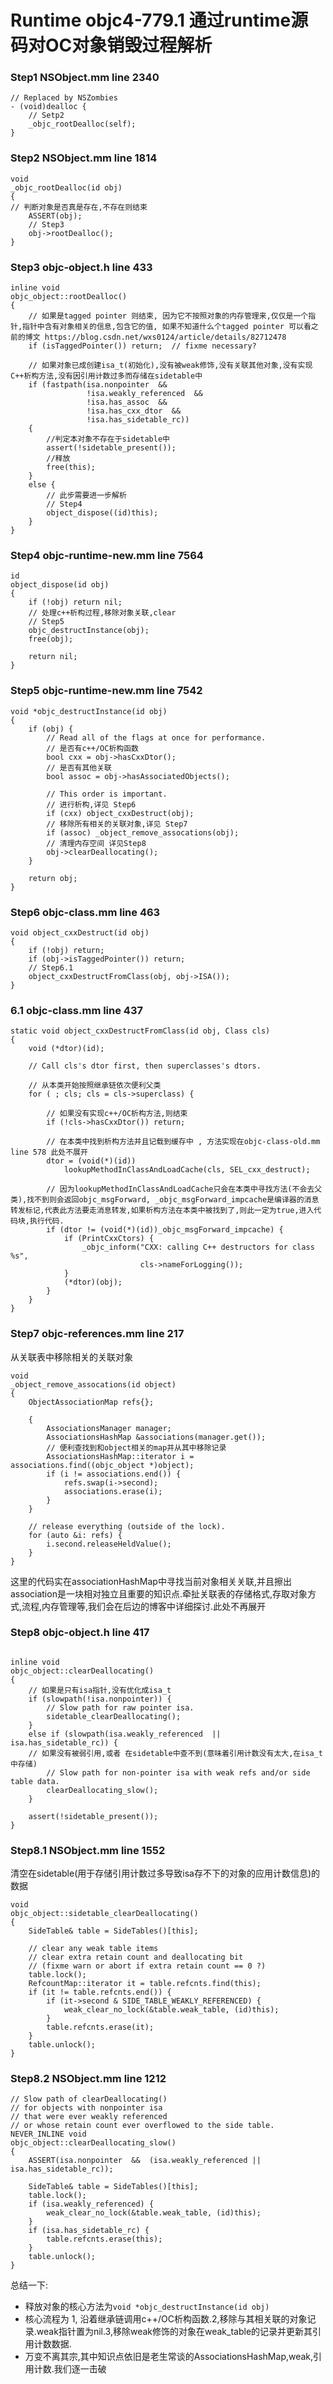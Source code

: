 # Runtime objc4-779.1 通过runtime源码对OC对象销毁过程解析

### Step1 NSObject.mm line 2340
```
// Replaced by NSZombies
- (void)dealloc {
	// Setp2
    _objc_rootDealloc(self);
}
```

### Step2 NSObject.mm line 1814
```
void
_objc_rootDealloc(id obj)
{
// 判断对象是否真是存在,不存在则结束
    ASSERT(obj);
	// Step3
    obj->rootDealloc();
}

```

### Step3 objc-object.h line 433

```
inline void
objc_object::rootDealloc()
{
	// 如果是tagged pointer 则结束, 因为它不按照对象的内存管理来,仅仅是一个指针,指针中含有对象相关的信息,包含它的值, 如果不知道什么个tagged pointer 可以看之前的博文 https://blog.csdn.net/wxs0124/article/details/82712478
    if (isTaggedPointer()) return;  // fixme necessary?

	// 如果对象已成创建isa_t(初始化),没有被weak修饰,没有关联其他对象,没有实现C++析构方法,没有因引用计数过多而存储在sidetable中
    if (fastpath(isa.nonpointer  &&  
                 !isa.weakly_referenced  &&  
                 !isa.has_assoc  &&  
                 !isa.has_cxx_dtor  &&  
                 !isa.has_sidetable_rc))
    {
        //判定本对象不存在于sidetable中
        assert(!sidetable_present());
        //释放
        free(this);
    } 
    else {
    	// 此步需要进一步解析
    	// Step4
        object_dispose((id)this);
    }
}

```

### Step4 objc-runtime-new.mm line 7564

```
id 
object_dispose(id obj)
{
    if (!obj) return nil;
	// 处理c++析构过程,移除对象关联,clear
	// Step5
    objc_destructInstance(obj);    
    free(obj);

    return nil;
}

```

### Step5 objc-runtime-new.mm line 7542
```
void *objc_destructInstance(id obj) 
{
    if (obj) {
        // Read all of the flags at once for performance.
        // 是否有c++/OC析构函数
        bool cxx = obj->hasCxxDtor();
        // 是否有其他关联
        bool assoc = obj->hasAssociatedObjects();

        // This order is important.
        // 进行析构,详见 Step6
        if (cxx) object_cxxDestruct(obj);
        // 移除所有相关的关联对象,详见 Step7
        if (assoc) _object_remove_assocations(obj);
        // 清理内存空间 详见Step8
        obj->clearDeallocating();
    }

    return obj;
}
```

### Step6 objc-class.mm line 463
```
void object_cxxDestruct(id obj)
{
    if (!obj) return;
    if (obj->isTaggedPointer()) return;
    // Step6.1
    object_cxxDestructFromClass(obj, obj->ISA());
}
```

### 6.1 objc-class.mm line 437 
```
static void object_cxxDestructFromClass(id obj, Class cls)
{
    void (*dtor)(id);

    // Call cls's dtor first, then superclasses's dtors.

	// 从本类开始按照继承链依次便利父类
    for ( ; cls; cls = cls->superclass) {
    
    	// 如果没有实现c++/OC析构方法,则结束
        if (!cls->hasCxxDtor()) return; 
        
        // 在本类中找到析构方法并且记载到缓存中 , 方法实现在objc-class-old.mm line 578 此处不展开
        dtor = (void(*)(id))
            lookupMethodInClassAndLoadCache(cls, SEL_cxx_destruct);
        
        // 因为lookupMethodInClassAndLoadCache只会在本类中寻找方法(不会去父类),找不到则会返回objc_msgForward, _objc_msgForward_impcache是编译器的消息转发标记,代表此方法要走消息转发,如果析构方法在本类中被找到了,则此一定为true,进入代码块,执行代码.
        if (dtor != (void(*)(id))_objc_msgForward_impcache) {
            if (PrintCxxCtors) {
                _objc_inform("CXX: calling C++ destructors for class %s", 
                             cls->nameForLogging());
            }
            (*dtor)(obj);
        }
    }
}
```


### Step7 objc-references.mm line 217
从关联表中移除相关的关联对象
```
void
_object_remove_assocations(id object)
{
    ObjectAssociationMap refs{};

    {
        AssociationsManager manager;
        AssociationsHashMap &associations(manager.get());
        // 便利查找到和object相关的map并从其中移除记录
        AssociationsHashMap::iterator i = associations.find((objc_object *)object);
        if (i != associations.end()) {
            refs.swap(i->second);
            associations.erase(i);
        }
    }

    // release everything (outside of the lock).
    for (auto &i: refs) {
        i.second.releaseHeldValue();
    }
}

```

这里的代码实在associationHashMap中寻找当前对象相关关联,并且擦出
association是一块相对独立且重要的知识点.牵扯关联表的存储格式,存取对象方式,流程,内存管理等,我们会在后边的博客中详细探讨.此处不再展开

### Step8 objc-object.h line 417
```

inline void 
objc_object::clearDeallocating()
{
	// 如果是只有isa指针,没有优化成isa_t
    if (slowpath(!isa.nonpointer)) {
        // Slow path for raw pointer isa.
        sidetable_clearDeallocating();
    }
    else if (slowpath(isa.weakly_referenced  ||  isa.has_sidetable_rc)) {
    // 如果没有被弱引用,或者 在sidetable中查不到(意味着引用计数没有太大,在isa_t中存储)
        // Slow path for non-pointer isa with weak refs and/or side table data.
        clearDeallocating_slow();
    }

    assert(!sidetable_present());
}

```

### Step8.1 NSObject.mm line 1552

清空在sidetable(用于存储引用计数过多导致isa存不下的对象的应用计数信息)的数据
```
void 
objc_object::sidetable_clearDeallocating()
{
    SideTable& table = SideTables()[this];

    // clear any weak table items
    // clear extra retain count and deallocating bit
    // (fixme warn or abort if extra retain count == 0 ?)
    table.lock();
    RefcountMap::iterator it = table.refcnts.find(this);
    if (it != table.refcnts.end()) {
        if (it->second & SIDE_TABLE_WEAKLY_REFERENCED) {
            weak_clear_no_lock(&table.weak_table, (id)this);
        }
        table.refcnts.erase(it);
    }
    table.unlock();
}

```

### Step8.2 NSObject.mm line 1212
```
// Slow path of clearDeallocating() 
// for objects with nonpointer isa
// that were ever weakly referenced 
// or whose retain count ever overflowed to the side table.
NEVER_INLINE void
objc_object::clearDeallocating_slow()
{
    ASSERT(isa.nonpointer  &&  (isa.weakly_referenced || isa.has_sidetable_rc));

    SideTable& table = SideTables()[this];
    table.lock();
    if (isa.weakly_referenced) {
        weak_clear_no_lock(&table.weak_table, (id)this);
    }
    if (isa.has_sidetable_rc) {
        table.refcnts.erase(this);
    }
    table.unlock();
}
```

总结一下:

- 释放对象的核心方法为`void *objc_destructInstance(id obj) `
- 核心流程为 1, 沿着继承链调用c++/OC析构函数.2,移除与其相关联的对象记录.weak指针置为nil.3,移除weak修饰的对象在weak_table的记录并更新其引用计数数据.
- 万变不离其宗,其中知识点依旧是老生常谈的AssociationsHashMap,weak,引用计数.我们逐一击破
